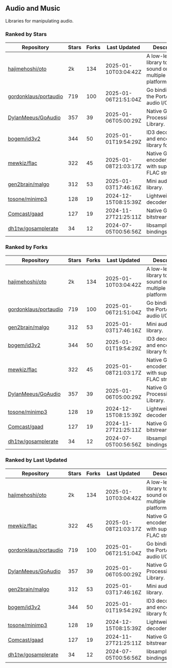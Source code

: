 ## Audio and Music

Libraries for manipulating audio.

### Ranked by Stars

| Repository | Stars | Forks | Last Updated | Description | 
|------------|-------|-------|--------------|-------------|
| [hajimehoshi/oto](https://github.com/hajimehoshi/oto) | 2k | 134 | 2025-01-10T03:04:42Z |  A low-level library to play sound on multiple platforms. |
| [gordonklaus/portaudio](https://github.com/gordonklaus/portaudio) | 719 | 100 | 2025-01-06T21:51:04Z |  Go bindings for the PortAudio audio I/O library. |
| [DylanMeeus/GoAudio](https://github.com/DylanMeeus/GoAudio) | 357 | 39 | 2025-01-06T05:00:29Z |  Native Go Audio Processing Library. |
| [bogem/id3v2](https://github.com/bogem/id3v2) | 344 | 50 | 2025-01-01T19:54:29Z |  ID3 decoding and encoding library for Go. |
| [mewkiz/flac](https://github.com/mewkiz/flac) | 322 | 45 | 2025-01-08T21:03:17Z |  Native Go FLAC encoder/decoder with support for FLAC streams. |
| [gen2brain/malgo](https://github.com/gen2brain/malgo) | 312 | 53 | 2025-01-03T17:46:16Z |  Mini audio library. |
| [tosone/minimp3](https://github.com/tosone/minimp3) | 128 | 19 | 2024-12-15T08:15:39Z |  Lightweight MP3 decoder library. |
| [Comcast/gaad](https://github.com/Comcast/gaad) | 127 | 19 | 2024-11-27T21:25:11Z |  Native Go AAC bitstream parser. |
| [dh1tw/gosamplerate](https://github.com/dh1tw/gosamplerate) | 34 | 12 | 2024-07-05T00:56:56Z |  libsamplerate bindings for go. |

### Ranked by Forks

| Repository | Stars | Forks | Last Updated | Description | 
|------------|-------|-------|--------------|-------------|
| [hajimehoshi/oto](https://github.com/hajimehoshi/oto) | 2k | 134 | 2025-01-10T03:04:42Z |  A low-level library to play sound on multiple platforms. |
| [gordonklaus/portaudio](https://github.com/gordonklaus/portaudio) | 719 | 100 | 2025-01-06T21:51:04Z |  Go bindings for the PortAudio audio I/O library. |
| [gen2brain/malgo](https://github.com/gen2brain/malgo) | 312 | 53 | 2025-01-03T17:46:16Z |  Mini audio library. |
| [bogem/id3v2](https://github.com/bogem/id3v2) | 344 | 50 | 2025-01-01T19:54:29Z |  ID3 decoding and encoding library for Go. |
| [mewkiz/flac](https://github.com/mewkiz/flac) | 322 | 45 | 2025-01-08T21:03:17Z |  Native Go FLAC encoder/decoder with support for FLAC streams. |
| [DylanMeeus/GoAudio](https://github.com/DylanMeeus/GoAudio) | 357 | 39 | 2025-01-06T05:00:29Z |  Native Go Audio Processing Library. |
| [tosone/minimp3](https://github.com/tosone/minimp3) | 128 | 19 | 2024-12-15T08:15:39Z |  Lightweight MP3 decoder library. |
| [Comcast/gaad](https://github.com/Comcast/gaad) | 127 | 19 | 2024-11-27T21:25:11Z |  Native Go AAC bitstream parser. |
| [dh1tw/gosamplerate](https://github.com/dh1tw/gosamplerate) | 34 | 12 | 2024-07-05T00:56:56Z |  libsamplerate bindings for go. |

### Ranked by Last Updated

| Repository | Stars | Forks | Last Updated | Description | 
|------------|-------|-------|--------------|-------------|
| [hajimehoshi/oto](https://github.com/hajimehoshi/oto) | 2k | 134 | 2025-01-10T03:04:42Z |  A low-level library to play sound on multiple platforms. |
| [mewkiz/flac](https://github.com/mewkiz/flac) | 322 | 45 | 2025-01-08T21:03:17Z |  Native Go FLAC encoder/decoder with support for FLAC streams. |
| [gordonklaus/portaudio](https://github.com/gordonklaus/portaudio) | 719 | 100 | 2025-01-06T21:51:04Z |  Go bindings for the PortAudio audio I/O library. |
| [DylanMeeus/GoAudio](https://github.com/DylanMeeus/GoAudio) | 357 | 39 | 2025-01-06T05:00:29Z |  Native Go Audio Processing Library. |
| [gen2brain/malgo](https://github.com/gen2brain/malgo) | 312 | 53 | 2025-01-03T17:46:16Z |  Mini audio library. |
| [bogem/id3v2](https://github.com/bogem/id3v2) | 344 | 50 | 2025-01-01T19:54:29Z |  ID3 decoding and encoding library for Go. |
| [tosone/minimp3](https://github.com/tosone/minimp3) | 128 | 19 | 2024-12-15T08:15:39Z |  Lightweight MP3 decoder library. |
| [Comcast/gaad](https://github.com/Comcast/gaad) | 127 | 19 | 2024-11-27T21:25:11Z |  Native Go AAC bitstream parser. |
| [dh1tw/gosamplerate](https://github.com/dh1tw/gosamplerate) | 34 | 12 | 2024-07-05T00:56:56Z |  libsamplerate bindings for go. |


